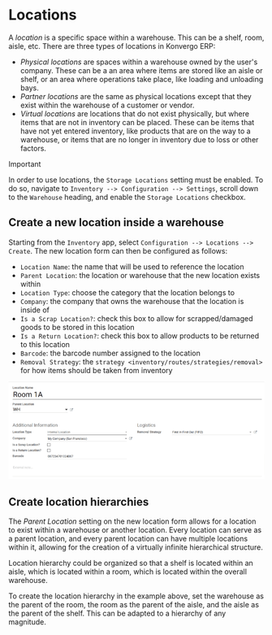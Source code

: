 # Locations

A *location* is a specific space within a warehouse. This can be a
shelf, room, aisle, etc. There are three types of locations in Konvergo ERP:

- *Physical locations* are spaces within a warehouse owned by the user's
  company. These can be a an area where items are stored like an aisle
  or shelf, or an area where operations take place, like loading and
  unloading bays.
- *Partner locations* are the same as physical locations except that
  they exist within the warehouse of a customer or vendor.
- *Virtual locations* are locations that do not exist physically, but
  where items that are not in inventory can be placed. These can be
  items that have not yet entered inventory, like products that are on
  the way to a warehouse, or items that are no longer in inventory due
  to loss or other factors.

> [!IMPORTANT]
> In order to use locations, the `Storage Locations` setting must be
> enabled. To do so, navigate to
> `Inventory --> Configuration --> Settings`, scroll down to the
> `Warehouse` heading, and enable the `Storage Locations` checkbox.

## Create a new location inside a warehouse

Starting from the `Inventory` app, select `Configuration --> Locations
--> Create`. The new location form can then be configured as follows:

- `Location Name`: the name that will be used to reference the location
- `Parent Location`: the location or warehouse that the new location
  exists within
- `Location Type`: choose the category that the location belongs to
- `Company`: the company that owns the warehouse that the location is
  inside of
- `Is a Scrap Location?`: check this box to allow for scrapped/damaged
  goods to be stored in this location
- `Is a Return Location?`: check this box to allow products to be
  returned to this location
- `Barcode`: the barcode number assigned to the location
- `Removal Strategy`: the
  `strategy <inventory/routes/strategies/removal>` for how items should
  be taken from inventory

<img src="use_locations/new-location-form.png" class="align-center"
alt="The form for creating a new location." />

## Create location hierarchies

The *Parent Location* setting on the new location form allows for a
location to exist within a warehouse or another location. Every location
can serve as a parent location, and every parent location can have
multiple locations within it, allowing for the creation of a virtually
infinite hierarchical structure.

<div class="example">

Location hierarchy could be organized so that a shelf is located within
an aisle, which is located within a room, which is located within the
overall warehouse.

</div>

To create the location hierarchy in the example above, set the warehouse
as the parent of the room, the room as the parent of the aisle, and the
aisle as the parent of the shelf. This can be adapted to a hierarchy of
any magnitude.
